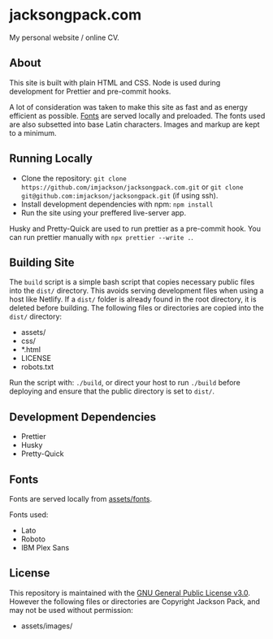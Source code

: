# jacksongpack.com

My personal website / online CV.

## About

This site is built with plain HTML and CSS. Node is used during development for Prettier and pre-commit hooks.

A lot of consideration was taken to make this site as fast and as energy efficient as possible. [Fonts](#fonts) are served locally and preloaded. The fonts used are also subsetted into base Latin characters. Images and markup are kept to a minimum.

## Running Locally

-   Clone the repository: `git clone https://github.com/imjackson/jacksongpack.com.git` or `git clone git@github.com:imjackson/jacksongpack.git` (if using ssh).
-   Install development dependencies with npm: `npm install`
-   Run the site using your preffered live-server app.

Husky and Pretty-Quick are used to run prettier as a pre-commit hook. You can run prettier manually with `npx prettier --write .`.

## Building Site

The `build` script is a simple bash script that copies necessary public files into the `dist/` directory. This avoids serving development files when using a host like Netlify. If a `dist/` folder is already found in the root directory, it is deleted before building. The following files or directories are copied into the `dist/` directory:

-   assets/
-   css/
-   \*.html
-   LICENSE
-   robots.txt

Run the script with: `./build`, or direct your host to run `./build` before deploying and ensure that the public directory is set to `dist/`.

## Development Dependencies

-   Prettier
-   Husky
-   Pretty-Quick

## Fonts

Fonts are served locally from [assets/fonts](./assets/fonts/).

Fonts used:

-   Lato
-   Roboto
-   IBM Plex Sans

## License

This repository is maintained with the [GNU General Public License v3.0](./LICENSE). However the following files or directories are Copyright Jackson Pack, and may not be used without permission:

-   assets/images/
